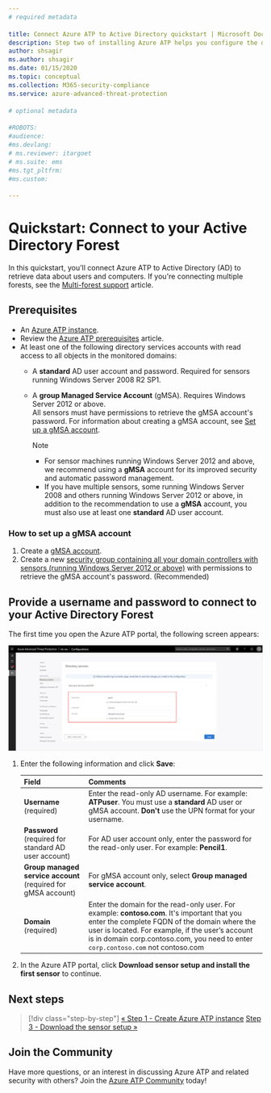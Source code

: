 ```yaml
---
# required metadata

title: Connect Azure ATP to Active Directory quickstart | Microsoft Docs
description: Step two of installing Azure ATP helps you configure the domain connectivity settings on your Azure ATP cloud service
author: shsagir
ms.author: shsagir
ms.date: 01/15/2020
ms.topic: conceptual
ms.collection: M365-security-compliance
ms.service: azure-advanced-threat-protection

# optional metadata

#ROBOTS:
#audience:
#ms.devlang:
# ms.reviewer: itargoet
# ms.suite: ems
#ms.tgt_pltfrm:
#ms.custom:

---
```


# Quickstart: Connect to your Active Directory Forest

In this quickstart, you'll connect Azure ATP to Active Directory (AD) to retrieve data about users and computers. If you're connecting multiple forests, see the [Multi-forest support](atp-multi-forest.md) article.

## Prerequisites

- An [Azure ATP instance](install-atp-step1.md).
- Review the [Azure ATP prerequisites](atp-prerequisites.md) article.
- At least one of the following directory services accounts with read access to all objects in the monitored domains:
  - A **standard** AD user account and password. Required for sensors running Windows Server 2008 R2 SP1.
  - A **group Managed Service Account** (gMSA). Requires Windows Server 2012 or above.  
  All sensors must have permissions to retrieve the gMSA account's password. For information about creating a gMSA account, see [Set up a gMSA account](#how-to-set-up-a-gmsa-account).

    > [!NOTE]
    >
    > - For sensor machines running Windows Server 2012 and above, we recommend using a **gMSA** account for its improved security and automatic password management.
    > - If you have multiple sensors, some running Windows Server 2008 and others running Windows Server 2012 or above, in addition to the recommendation to use a **gMSA** account, you must also use at least one **standard** AD user account.

### How to set up a gMSA account

1. Create a [gMSA account](/windows-server/security/group-managed-service-accounts/getting-started-with-group-managed-service-accounts#BKMK_CreateGMSA).
1. Create a new [security group containing all your domain controllers with sensors (running Windows Server 2012 or above)](/windows-server/security/group-managed-service-accounts/getting-started-with-group-managed-service-accounts#BKMK_AddMemberHosts) with permissions to retrieve the gMSA account's password. (Recommended)

## Provide a username and password to connect to your Active Directory Forest

The first time you open the Azure ATP portal, the following screen appears:

![Azure ATP welcome stage 1](media/directory-services.png)

1. Enter the following information and click **Save**:

    |Field|Comments|
    |---|---|
    |**Username** (required)|Enter the read-only AD username. For example: **ATPuser**. You must use a **standard** AD user or gMSA account. **Don't** use the UPN format for your username.|
    |**Password** (required for standard AD user account)|For AD user account only, enter the password for the read-only user. For example: **Pencil1**.|
    |**Group managed service account** (required for gMSA account)|For gMSA account only, select **Group managed service account**.|
    |**Domain** (required)|Enter the domain for the read-only user. For example: **contoso.com**. It's important that you enter the complete FQDN of the domain where the user is located. For example, if the user’s account is in domain corp.contoso.com, you need to enter `corp.contoso.com` not contoso.com|

2. In the Azure ATP portal, click **Download sensor setup and install the first sensor** to continue.

## Next steps

> [!div class="step-by-step"]
> [« Step 1 - Create Azure ATP instance](install-atp-step1.md)
> [Step 3 - Download the sensor setup »](install-atp-step3.md)

## Join the Community

Have more questions, or an interest in discussing Azure ATP and related security with others? Join the [Azure ATP Community](https://aka.ms/azureatpcommunity) today!
